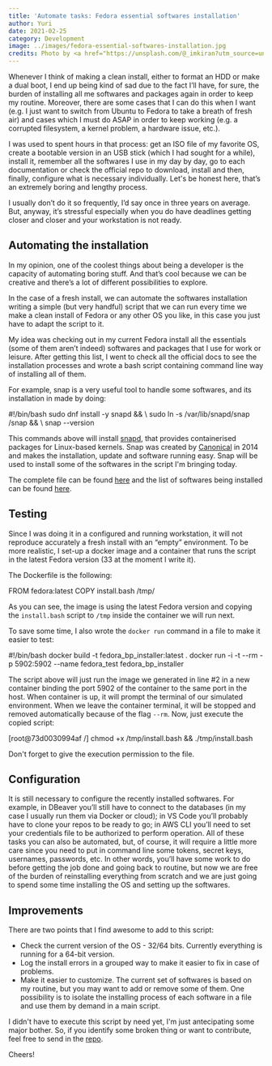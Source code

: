 ```yaml
---
title: 'Automate tasks: Fedora essential softwares installation'
author: Yuri
date: 2021-02-25
category: Development
image: ../images/fedora-essential-softwares-installation.jpg
credits: Photo by <a href="https://unsplash.com/@_imkiran?utm_source=unsplash&amp;utm_medium=referral&amp;utm_content=creditCopyText">Sai Kiran Anagani</a> on <a href="https://unsplash.com/s/photos/linux?utm_source=unsplash&amp;utm_medium=referral&amp;utm_content=creditCopyText">Unsplash</a>
---
```


Whenever I think of making a clean install, either to format an HDD or make a dual boot, I end up being kind of sad due to the fact I’ll have, for sure, the burden of installing all me softwares and packages again in order to keep my routine. Moreover, there are some cases that I can do this when I want (e.g. I just want to switch from Ubuntu to Fedora to take a breath of fresh air) and cases which I must do ASAP in order to keep working (e.g. a corrupted filesystem, a kernel problem, a hardware issue, etc.).

I was used to spent hours in that process: get an ISO file of my favorite OS, create a bootable version in an USB stick (which I had sought for a while), install it, remember all the softwares I use in my day by day, go to each documentation or check the official repo to download, install and then, finally, configure what is necessary individually. Let's be honest here, that’s an extremely boring and lengthy process.

I usually don’t do it so frequently, I’d say once in three years on average. But, anyway, it’s stressful especially when you do have deadlines getting closer and closer and your workstation is not ready.

## Automating the installation
In my opinion, one of the coolest things about being a developer is the capacity of automating boring stuff. And that’s cool because we can be creative and there’s a lot of different possibilities to explore.

In the case of a fresh install, we can automate the softwares installation writing a simple (but very handful) script that we can run every time we make a clean install of Fedora or any other OS you like, in this case you just have to adapt the script to it.

My idea was checking out in my current Fedora install all the essentials (some of them aren’t indeed) softwares and packages that I use for work or leisure. After getting this list, I went to check all the official docs to see the installation processes and wrote a bash script containing command line way of installing all of them.

For example, snap is a very useful tool to handle some softwares, and its installation in made by doing:

<code-highlight language="bash">
#!/bin/bash
sudo dnf install -y snapd && \
sudo ln -s /var/lib/snapd/snap /snap && \
snap --version
</code-highlight>

This commands above will install [snapd](https://snapcraft.io/docs/installing-snapd), that provides containerised packages for Linux-based kernels. Snap was created by [Canonical](www.canonical.com) in 2014 and makes the installation, update and software running easy. Snap will be used to install some of the softwares in the script I'm bringing today.

The complete file can be found [here](https://github.com/yuricd/fedora-essential-install/blob/master/install.bash) and the list of softwares being installed can be found [here](https://github.com/yuricd/fedora-essential-install). 


## Testing
Since I was doing it in a configured and running workstation, it will not reproduce accurately a fresh install with an “empty” environment. To be more realistic, I set-up a docker image and a container that runs the script in the latest Fedora version (33 at the moment I write it).

The Dockerfile is the following:

<code-highlight language="dockerfile">
FROM fedora:latest
COPY install.bash /tmp/
</code-highlight>

As you can see, the image is using the latest Fedora version and copying the `install.bash` script to `/tmp` inside the container we will run next. 

To save some time, I also wrote the `docker run` command in a file to make it easier to test: 

<code-highlight language="shell">
#!/bin/bash
docker build -t fedora_bp_installer:latest .
docker run -i -t --rm -p 5902:5902 --name fedora_test fedora_bp_installer
</code-highlight>

The script above will just run the image we generated in line #2 in a new container binding the port 5902 of the container to the same port in the host. When container is up, it will prompt the terminal of our simulated environment. When we leave the container terminal, it will be stopped and removed automatically because of the flag `--rm`. Now, just execute the copied script:

<code-highlight language="shell" showLines="false">
[root@73d0030994af /] chmod +x /tmp/install.bash && ./tmp/install.bash 
</code-highlight>

Don't forget to give the execution permission to the file.

## Configuration
It is still necessary to configure the recently installed softwares. For example, in DBeaver you’ll still have to connect to the databases (in my case I usually run them via Docker or cloud); in VS Code you’ll probably have to clone your repos to be ready to go; in AWS CLI you’ll need to set your credentials file to be authorized to perform operation. All of these tasks you can also be automated, but, of course, it will require a little more care since you need to put in command line some tokens, secret keys, usernames, passwords, etc. In other words, you’ll have some work to do before getting the job done and going back to routine, but now we are free of the burden of reinstalling everything from scratch and we are just going to spend some time installing the OS and setting up the softwares.

## Improvements
There are two points that I find awesome to add to this script:
 - Check the current version of the OS - 32/64 bits. Currently everything is running for a 64-bit version.
 - Log the install errors in a grouped way to make it easier to fix in case of problems.
 - Make it easier to customize. The current set of softwares is based on my routine, but you may want to add or remove some of them. One possibility is to isolate the installing process of each software in a file and use them by demand in a main script.

 I didn't have to execute this script by need yet, I'm just antecipating some major bother. So, if you identify some broken thing or want to contribute, feel free to send in the [repo](https://github.com/yuricd/fedora-essential-install). 

Cheers!
